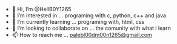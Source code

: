 - 👋 Hi, I’m @HellB0Y1265
- 👀 I’m interested in ... programing with c, python, c++ and java 
- 🌱 I’m currently learning ... programing with, html, css 
- 💞️ I’m looking to collaborate on ... the comunity with what i learn 
- 📫 How to reach me ... palebl00dm00n1265@gmail.com

<!---
HellB0Y1265/HellB0Y1265 is a ✨ special ✨ repository because its `README.md` (this file) appears on your GitHub profile.
You can click the Preview link to take a look at your changes.
--->
